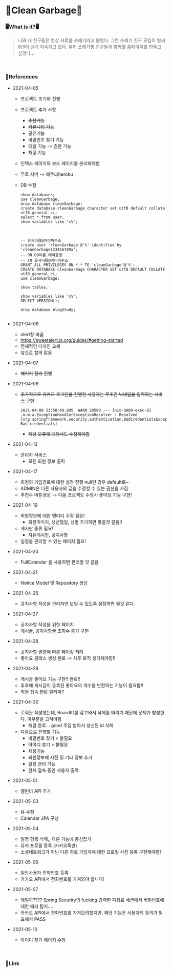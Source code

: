# 🏫Clean Garbage🏫



### 🖥What is it?🖥

> 나와 내 친구들은 항상 서로를 쓰레기라고 불렀다. 그런 쓰레기 친구 모임이 벌써 8년이 넘게 지속되고 있다. 우리 쓰레기통 친구들과 함께할 홈페이지를 만들고 싶었다...

<br>

### 📖References

- 2021-04-05
  
  - 프로젝트 초기화 진행
  
  - 프로젝트 추가 사항
    - ~~추천기능~~
    - ~~커뮤니티 기능~~
    - 공유기능
    - 비밀번호 찾기 기능
    - 레벨 기능 -> 권한 기능
    - 채팅 기능
    
  - 인덱스 페이지와 보드 페이지를 분리해야함
  
  - 무료 서버 -> 헤쿠라heroku
  
  - DB 수정
  
    ```
    show databases;
    use cleanGarbage;
    drop database cleanGarbage;
    create database cleanGarbage character set utf8 default collate utf8_general_ci;
    select * from user;
    show variables like 'c%';
    
    
    
    -- 유저이름@아이피주소
    create user 'cleanGarbage'@'%' identified by 'cleanGarbage123456789a';
    -- ON DB이름.테이블명
    -- TO 유저이름@아이피주소
    GRANT ALL PRIVILEGES ON *.* TO 'cleanGarbage'@'%';
    CREATE DATABASE cleanGarbage CHARACTER SET utf8 DEFAULT COLLATE utf8_general_ci;
    use cleanGarbage;
    
    show tables;
    
    show variables like 'c%';
    SELECT VERSION();
    
    drop database blogStudy;
  ```
  
- 2021-04-06
  - alert창 바꿈
  - https://sweetalert.js.org/guides/#getting-started 
  - 전체적인 디자인 교체
  - 앞으로 할게 많음
  
- 2021-04-07

  - ~~패키지 정리 진행~~
  
- 2021-04-09

  - ~~추가적으로 카카오 로그인을 진행한 사용자는 무조건 닉네임을 입력하는 서비스 구현~~

    ```
    2021-04-08 23:58:49.895  WARN 20500 --- [nio-8000-exec-8] .m.m.a.ExceptionHandlerExceptionResolver : Resolved [org.springframework.security.authentication.BadCredentialsException: Bad credentials]
    ```

    - ~~해당 오류에 대해서도 수정해야함~~
  
- 2021-04-13

  - 관리자 서비스
    - 모든 회원 정보 출력
  
- 2021-04-17

  - 회원의 가입경로에 대한 설정 진행  null인 경우 default로~
  - ADMIN은 다른 사용자의 글을 수정할 수 있는 권한을 가짐
  - 추천수 버튼생성 -> 다음 프로젝트 수정시 좋아요 기능 구현!
  
- 2021-04-19

  - 회원정보에 대한 엔티티 수정 필요!
    - 회원이미지, 생년월일, 성별 추가하면 좋을것 같음!!
  - 게시판 종류 필요! 
    - 자유게시판, 공지사항
  - 일정을 관리할 수 있는 페이지 필요!
  
- 2021-04-20

  - FullCalendar 을 사용하면 편리할 것 같음
  
- 2021-04-21

  - Notice Model 및 Repository 생성
  
- 2021-04-26

  - 공지사항 작성을 관리자만 보일 수 있도록 설정하면 될것 같다.
  
- 2021-04-27

  - 공지사항 작성을 위한 페이지 
  - 게시글, 공지사항글 조회수 증가 구현
  
- 2021-04-28

  - 공지사항 권한에 따른 페이징 처리
  - 좋아요 클래스 생성 완료 -> 차후 로직 생각해야함!!
  
- 2021-04-29

  - 게시글 좋아요 기능 구현!! 완료!!
  - 추후에 게시글이 등록된 좋아요의 개수를 반환하는 기능이 필요함!!
  - 회원 접속 현황 알리미!!
  
- 2021-04-30

  - 로직은 작성했는데, BoardID를 갖고와서 삭제를 때리기 때문에 문제가 발생한다. 이부분을 고쳐야함
    - 해결 완료... good 주입 받아서 생선된 id 삭제
  - 다음으로 진행할 기능
    - 비밀번호 찾기 < 불필요
    - 아이디 찾기 < 불필요
    - 채팅기능
    - 회원정보에 사진 및 기타 정보 추가
    - 일정 관리 기능
    - 현재 접속 중인 사용자 출력
  
- 2021-05-01

  - 캘린더  API 추가
  
- 2021-05-03

  - 뷰 수정
  - Calendar JPA 구성
  
- 2021-05-04

  - 일정 항목 삭제,, 다른 기능에 중심잡기
  - 유저 프로필 등록 (카카오톡만)
  - 소셜네트워크가 아닌 다른 경로 가입자에 대한 프로필 사진 등록 구현해야함!
  
- 2021-05-06

  - 일반사용자 전화번호 등록
  - 카카오 API에서 전화번호를 가져와야 합니다!
  
- 2021-05-07

  - 왜일까???? Spring Security의 fucking 강력한 파워로 세션에서 비밀번호에 대한 에러 탐지.... 
  - 카카오 API에서 전화번호를 가져오려했지만, 해당 기능은 사용자의 동의가 필요해서 PASS
  
- 2021-05-10

  - 아이디 찾기 페이지 수정

<br>

### 🔗Link